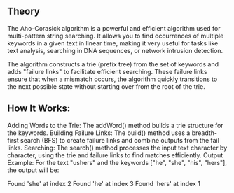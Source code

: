 ## Theory

The Aho-Corasick algorithm is a powerful and efficient algorithm used for multi-pattern string searching. 
It allows you to find occurrences of multiple keywords in a given text in linear time, 
making it very useful for tasks like text analysis, searching in DNA sequences, or network intrusion detection.

The algorithm constructs a trie (prefix tree) from the set of keywords and 
adds "failure links" to facilitate efficient searching. These failure links ensure 
that when a mismatch occurs, the algorithm quickly transitions to the next possible 
state without starting over from the root of the trie.

## How It Works:
Adding Words to the Trie:
The addWord() method builds a trie structure for the keywords.
Building Failure Links:
The build() method uses a breadth-first search (BFS) to create failure links and combine outputs from the fail links.
Searching:
The search() method processes the input text character by character, using the trie and failure links to find matches efficiently.
Output Example:
For the text "ushers" and the keywords ["he", "she", "his", "hers"], the output will be:

Found 'she' at index 2
Found 'he' at index 3
Found 'hers' at index 1
